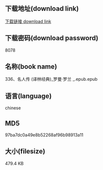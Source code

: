 ## 下载地址(download link)
[下载链接 download link](https://voluble-croquembouche-d321dc.netlify.app/?s=336%E3%80%81%E5%90%8D%E4%BA%BA%E4%BC%A0+%28%E8%AF%91%E6%9E%97%E7%BB%8F%E5%85%B8%29_%E7%BD%97%E6%9B%BC%C2%B7%E7%BD%97%E5%85%B0+_.epub)

## 下载密码(download password)
8078

## 名称(book name)
336、名人传 (译林经典)_罗曼·罗兰 _.epub.epub

## 语言(language)
chinese

## MD5
97ba7dc0a49e8b52268af96b98913a11

## 大小(filesize)
479.4 KB
